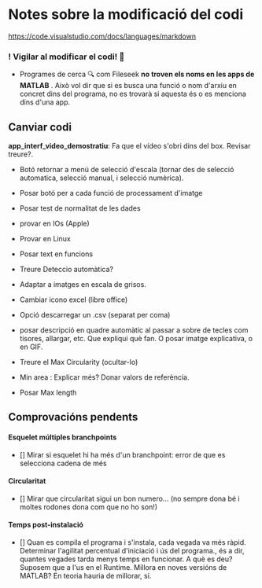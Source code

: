 

# Notes sobre la modificació del codi

https://code.visualstudio.com/docs/languages/markdown






### ! Vigilar al modificar el codi! 👀

- Programes de cerca 🔍  com Fileseek **no troven els noms en les apps de MATLAB** . Això vol dir que si es busca una funció o nom d'arxiu en concret dins del programa, no es trovarà si aquesta és o es menciona dins d'una app.




## Canviar codi

**app_interf_video_demostratiu**: Fa que el vídeo s'obri dins del box. Revisar treure?.

- Botó retornar a menú de selecció d'escala (tornar des de selecció automatica, selecció manual, i selecció numèrica).

- Posar botó per a cada funció de processament d'imatge

- Posar test de normalitat de les dades

- provar en IOs (Apple)
- Provar en Linux

- Posar text en funcions
- Treure Deteccio automàtica?

- Adaptar a imatges en escala de grisos.

- Cambiar icono excel (libre office)
- Opció descarregar un .csv (separat per coma)

- posar descripció en quadre automàtic al passar a sobre de tecles com tisores, allargar, etc. Que expliqui què fan. O posar imatge explicativa, o en GIF.

- Treure el Max Circularity (ocultar-lo)

- Min area : Explicar més? Donar valors de referència.

- Posar Max length









## Comprovacións pendents

#### Esquelet múltiples branchpoints
- [] Mirar si esquelet hi ha més d'un branchpoint: error de que es selecciona cadena de més
 
#### Circularitat
- [] Mirar que circularitat sigui un bon numero... (no sempre dona bé i moltes rodones dona com que no ho son!)

#### Temps post-instalació
- [] Quan es compila el programa i s'instala, cada vegada va més ràpid. Determinar l'agilitat percentual d'iniciació i ús del programa., és a dir, quantes vegades tarda menys temps en funcionar. 
A què es deu? Suposem que a l'us en el Runtime.
Millora en noves versións de MATLAB? En teoria hauria de millorar, sí.



